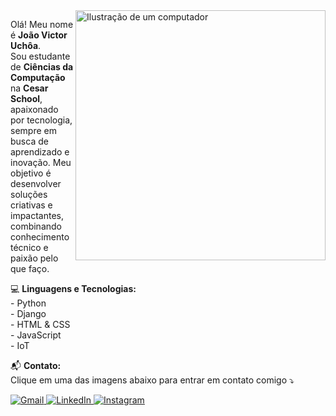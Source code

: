 <img src="https://raw.githubusercontent.com/MicaelliMedeiros/micaellimedeiros/master/image/computer-illustration.png" alt="Ilustração de um computador" min-width="400px" max-width="400px" width="400px" align="right">

<p align="left"> 
  Olá! Meu nome é <strong>João Victor Uchôa</strong>. <br>  
  Sou estudante de <strong>Ciências da Computação</strong> na <strong>Cesar School</strong>, apaixonado por tecnologia, sempre em busca de aprendizado e inovação.  
  Meu objetivo é desenvolver soluções criativas e impactantes, combinando conhecimento técnico e paixão pelo que faço.  
</p>

<p align="left">
  💻 <strong>Linguagens e Tecnologias:</strong><br>
  - Python<br>
  - Django<br>
  - HTML & CSS<br>
  - JavaScript<br>
  - IoT<br>
</p>

<p align="left">
  📬 <strong>Contato:</strong><br>
  Clique em uma das imagens abaixo para entrar em contato comigo ⤵️
</p>

<p align="left">
  <a href="mailto:jvgcu@cesar.school">
    <img src="https://img.shields.io/badge/-Gmail-FF0000?style=flat-square&labelColor=FF0000&logo=gmail&logoColor=white" alt="Gmail"/>
  </a>
  <a href="https://www.linkedin.com/in/joao-victor-uchoa/" title="LinkedIn" target="_blank">
    <img src="https://img.shields.io/badge/-LinkedIn-0e76a8?style=flat-square&logo=Linkedin&logoColor=white" alt="LinkedIn"/>
  </a>
  <a href="https://www.instagram.com/joaovictorgcuchoa/" title="Instagram" target="_blank">
    <img src="https://img.shields.io/badge/-Instagram-DF0174?style=flat-square&labelColor=DF0174&logo=instagram&logoColor=white" alt="Instagram"/>
  </a>
</p>
